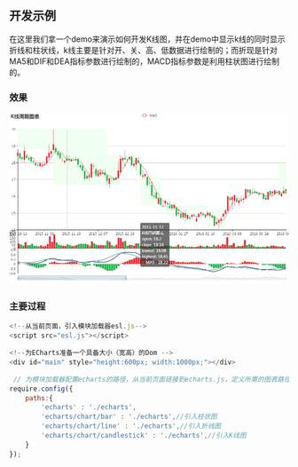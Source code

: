 ## 开发示例

在这里我们拿一个demo来演示如何开发K线图，并在demo中显示k线的同时显示折线和柱状线，k线主要是针对开、关、高、低数据进行绘制的；而折现是针对MA5和DIF和DEA指标参数进行绘制的，MACD指标参数是利用柱状图进行绘制的。

### 效果

![](/assets/candle_demo.png)

### 主要过程

```js
<!--从当前页面，引入模块加载器esl.js-->
<script src="esl.js"></script>
```

```js
<!--为ECharts准备一个具备大小（宽高）的Dom -->
<div id="main" style="height:600px; width:1000px;"></div>
```

```js
 // 为模块加载器配置echarts的路径，从当前页面链接到echarts.js，定义所需的图表路径
require.config({
	paths:{ 
		'echarts' : './echarts',
		'echarts/chart/bar' : './echarts',//引入柱状图
		'echarts/chart/line' : './echarts',//引入折线图
		'echarts/chart/candlestick' : './echarts',//引入K线图
	}
});
```




